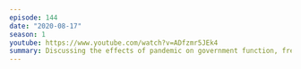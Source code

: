 ```yaml
---
episode: 144
date: "2020-08-17"
season: 1
youtube: https://www.youtube.com/watch?v=ADfzmr5JEk4
summary: Discussing the effects of pandemic on government function, free speech, and assembly
---
```

